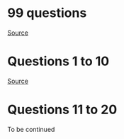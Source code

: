 
# 99 questions

[Source](https://wiki.haskell.org/H-99:_Ninety-Nine_Haskell_Problems)

# Questions 1 to 10

[Source](https://wiki.haskell.org/99_questions/1_to_10)

# Questions 11 to 20

To be continued


